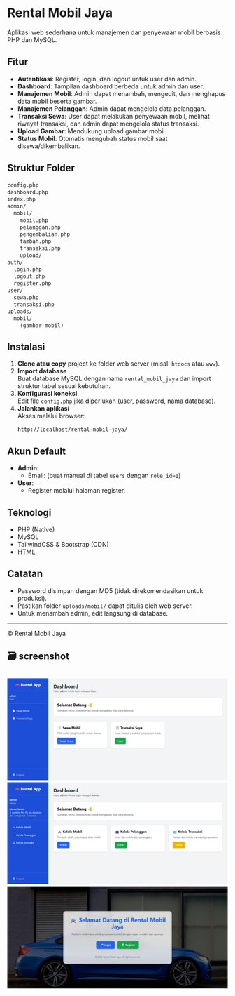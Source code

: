 # Rental Mobil Jaya

Aplikasi web sederhana untuk manajemen dan penyewaan mobil berbasis PHP dan MySQL.

## Fitur

- **Autentikasi**: Register, login, dan logout untuk user dan admin.
- **Dashboard**: Tampilan dashboard berbeda untuk admin dan user.
- **Manajemen Mobil**: Admin dapat menambah, mengedit, dan menghapus data mobil beserta gambar.
- **Manajemen Pelanggan**: Admin dapat mengelola data pelanggan.
- **Transaksi Sewa**: User dapat melakukan penyewaan mobil, melihat riwayat transaksi, dan admin dapat mengelola status transaksi.
- **Upload Gambar**: Mendukung upload gambar mobil.
- **Status Mobil**: Otomatis mengubah status mobil saat disewa/dikembalikan.

## Struktur Folder

```
config.php
dashboard.php
index.php
admin/
  mobil/
    mobil.php
    pelanggan.php
    pengembalian.php
    tambah.php
    transaksi.php
    upload/
auth/
  login.php
  logout.php
  register.php
user/
  sewa.php
  transaksi.php
uploads/
  mobil/
    (gambar mobil)
```

## Instalasi

1. **Clone atau copy** project ke folder web server (misal: `htdocs` atau `www`).
2. **Import database**  
   Buat database MySQL dengan nama `rental_mobil_jaya` dan import struktur tabel sesuai kebutuhan.
3. **Konfigurasi koneksi**  
   Edit file [`config.php`](../config.php) jika diperlukan (user, password, nama database).
4. **Jalankan aplikasi**  
   Akses melalui browser:  
   ```
   http://localhost/rental-mobil-jaya/
   ```

## Akun Default

- **Admin**:  
  - Email: (buat manual di tabel `users` dengan `role_id=1`)
- **User**:  
  - Register melalui halaman register.

## Teknologi

- PHP (Native)
- MySQL
- TailwindCSS & Bootstrap (CDN)
- HTML

## Catatan

- Password disimpan dengan MD5 (tidak direkomendasikan untuk produksi).
- Pastikan folder `uploads/mobil/` dapat ditulis oleh web server.
- Untuk menambah admin, edit langsung di database.

---

&copy; <?= date("Y") ?> Rental Mobil Jaya

## 🗃️ screenshot

![alt text](<Cuplikan layar 2025-09-17 110631.png>) ![alt text](<Cuplikan layar 2025-09-24 122110.png>) ![alt text](<Cuplikan layar 2025-09-24 122223 - Salin.png>)
---